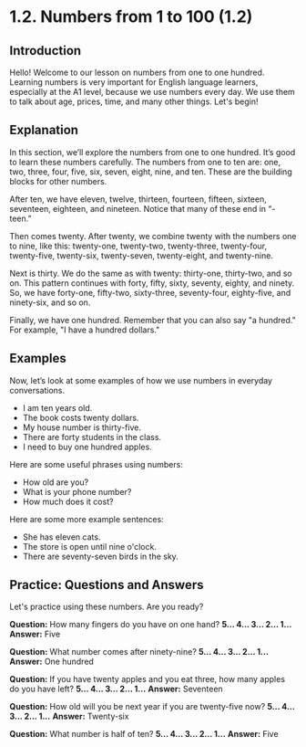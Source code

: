 # 1.2. Numbers from 1 to 100 (1.2)

## Introduction

Hello! Welcome to our lesson on numbers from one to one hundred. Learning numbers is very important for English language learners, especially at the A1 level, because we use numbers every day. We use them to talk about age, prices, time, and many other things. Let's begin!

## Explanation

In this section, we’ll explore the numbers from one to one hundred. It’s good to learn these numbers carefully. The numbers from one to ten are: one, two, three, four, five, six, seven, eight, nine, and ten. These are the building blocks for other numbers.

After ten, we have eleven, twelve, thirteen, fourteen, fifteen, sixteen, seventeen, eighteen, and nineteen. Notice that many of these end in “-teen.”

Then comes twenty. After twenty, we combine twenty with the numbers one to nine, like this: twenty-one, twenty-two, twenty-three, twenty-four, twenty-five, twenty-six, twenty-seven, twenty-eight, and twenty-nine.

Next is thirty. We do the same as with twenty: thirty-one, thirty-two, and so on. This pattern continues with forty, fifty, sixty, seventy, eighty, and ninety. So, we have forty-one, fifty-two, sixty-three, seventy-four, eighty-five, and ninety-six, and so on.

Finally, we have one hundred. Remember that you can also say "a hundred." For example, "I have a hundred dollars."

## Examples

Now, let’s look at some examples of how we use numbers in everyday conversations.

*   I am ten years old.
*   The book costs twenty dollars.
*   My house number is thirty-five.
*   There are forty students in the class.
*   I need to buy one hundred apples.

Here are some useful phrases using numbers:

*   How old are you?
*   What is your phone number?
*   How much does it cost?

Here are some more example sentences:

* She has eleven cats.
* The store is open until nine o'clock.
* There are seventy-seven birds in the sky.

## Practice: Questions and Answers

Let's practice using these numbers. Are you ready?

**Question:** How many fingers do you have on one hand?
**5... 4... 3... 2... 1...**
**Answer:** Five

**Question:** What number comes after ninety-nine?
**5... 4... 3... 2... 1...**
**Answer:** One hundred

**Question:** If you have twenty apples and you eat three, how many apples do you have left?
**5... 4... 3... 2... 1...**
**Answer:** Seventeen

**Question:** How old will you be next year if you are twenty-five now?
**5... 4... 3... 2... 1...**
**Answer:** Twenty-six

**Question:** What number is half of ten?
**5... 4... 3... 2... 1...**
**Answer:** Five
